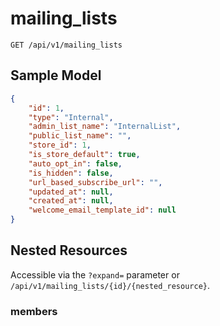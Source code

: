 mailing_lists
=============

```shell
GET /api/v1/mailing_lists
```

Sample Model
------------

```json
{
	"id": 1,
	"type": "Internal",
	"admin_list_name": "InternalList",
	"public_list_name": "",
	"store_id": 1,
	"is_store_default": true,
	"auto_opt_in": false,
	"is_hidden": false,
	"url_based_subscribe_url": "",
	"updated_at": null,
	"created_at": null,
	"welcome_email_template_id": null
}
```

Nested Resources
----------------

Accessible via the `?expand=` parameter or `/api/v1/mailing_lists/{id}/{nested_resource}`.

### members